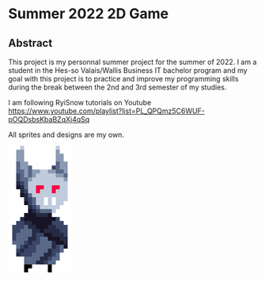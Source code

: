 # Summer 2022 2D Game



## Abstract  

This project is my personnal summer project for the summer of 2022.
I am a student in the Hes-so Valais/Wallis Business IT bachelor program and my goal with this project is to practice and improve my programming skills during the break between the 2nd and 3rd semester of my studies.

I am following RyiSnow tutorials on Youtube https://www.youtube.com/playlist?list=PL_QPQmz5C6WUF-pOQDsbsKbaBZqXj4qSq

All sprites and designs are my own.

![](BatStill.GIF)
